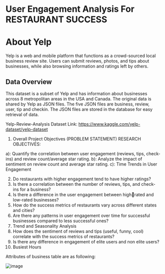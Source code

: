 # User Engagement Analysis For RESTAURANT SUCCESS
# About Yelp
Yelp is a web and mobile platform that functions as a crowd-sourced local
business review site. Users can submit reviews, photos, and tips about
businesses, while also browsing information and ratings left by others.


## Data Overview
This dataset is a subset of Yelp and has information about businesses
across 8 metropolitan areas in the USA and Canada.
The original data is shared by Yelp as JSON files.
The five JSON files are business, review, user, tip and checkin.
The JSON files are stored in the database for easy retrieval of data.

Yelp-Review-Analysis
Dataset Link: https://www.kaggle.com/yelp-dataset/yelp-dataset

1. Overall Project Objectives (PROBLEM STATEMENT)
RESEARCH OBJECTIVES:

a): Quantify the correlation between user engagement (reviews, tips, check-ins) and review count/average star rating.
b): Analyze the impact of sentiment on review count and average star rating.
c): Time Trends in User Engagement

2. Do restaurants with higher engagement tend to have higher ratings?
3. Is there a correlation between the number of reviews, tips, and check-ins for a business?
4. Is there a difference in the user engagement between high￾rated and low-rated businesses?
5. How do the success metrics of restaurants vary across different states and cities?
6. Are there any patterns in user engagement over time for successful businesses compared to less successful ones?
7. Trend and Seasonality Analysis
8. How does the sentiment of reviews and tips (useful, funny, cool) correlate with the success metrics of restaurants?
9. Is there any difference in engagement of elite users and non elite users?
10. Busiest Hours











Attributes of business table are as following:

![image](https://github.com/user-attachments/assets/95419269-b5a3-4122-939c-cd1ca299d460)


